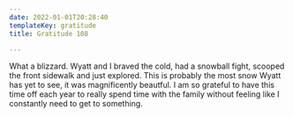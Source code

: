 ```yaml
---
date: 2022-01-01T20:28:40
templateKey: gratitude
title: Gratitude 108

---
```


What a blizzard.  Wyatt and I braved the cold, had a snowball fight,
scooped the front sidewalk and just explored.  This is probably the most
snow Wyatt has yet to see, it was magnificently beautful.  I am so
grateful to have this time off each year to really spend time with the
family without feeling like I constantly need to get to something.
